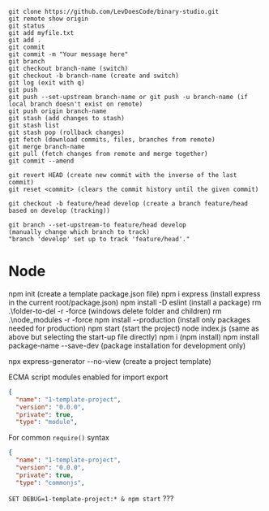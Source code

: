 ```
git clone https://github.com/LevDoesCode/binary-studio.git
git remote show origin
git status
git add myfile.txt
git add .
git commit
git commit -m "Your message here"
git branch
git checkout branch-name (switch)
git checkout -b branch-name (create and switch)
git log (exit with q)
git push
git push --set-upstream branch-name or git push -u branch-name (if local branch doesn't exist on remote)
git push origin branch-name
git stash (add changes to stash)
git stash list
git stash pop (rollback changes)
git fetch (download commits, files, branches from remote)
git merge branch-name
git pull (fetch changes from remote and merge together)
git commit --amend

git revert HEAD (create new commit with the inverse of the last commit)
git reset <commit> (clears the commit history until the given commit)

git checkout -b feature/head develop (create a branch feature/head based on develop (tracking))

git branch --set-upstream-to feature/head develop
(manually change which branch to track)
"branch 'develop' set up to track 'feature/head'."
```

# Node
npm init (create a template package.json file)
npm i express (install express in the current root/package.json)
npm install -D eslint (install a package)
rm .\folder-to-del -r -force (windows delete folder and children)
rm .\node_modules -r -force
npm install --production (install only packages needed for production)
npm start (start the project)
node index.js (same as above but selecting the start-up file directly)
npm i (npm install) 
npm install package-name --save-dev (package installation for development only)

npx express-generator --no-view (create a project template)

ECMA script modules enabled for import export
```JSON
{
  "name": "1-template-project",
  "version": "0.0.0",
  "private": true,
  "type": "module",
```
For common `require()` syntax
```JSON
{
  "name": "1-template-project",
  "version": "0.0.0",
  "private": true,
  "type": "commonjs",
```

`SET DEBUG=1-template-project:* & npm start` ???

